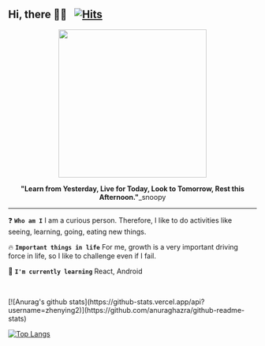 ## Hi, there :wave::wave:  &nbsp;&nbsp;[![Hits](https://hits.seeyoufarm.com/api/count/incr/badge.svg?url=https%3A%2F%2Fgithub.com%2Fzhenying2&count_bg=%23BF6EEB&title_bg=%23555555&icon=&icon_color=%23E7E7E7&title=hits&edge_flat=false)](https://hits.seeyoufarm.com)

<p align="center"><img src="https://user-images.githubusercontent.com/77235677/134374435-936e618f-a902-4e9a-a902-355998576f62.jpg" height="300"></p>
<p align="center"><b>"Learn from Yesterday, Live for Today, Look to Tomorrow, Rest this Afternoon."</b>_snoopy</p>

<hr/>

:question: **`Who am I`**
I am a curious person. Therefore, I like to do activities like seeing, learning, going, eating new things.

:fire: **`Important things in life`**
For me, growth is a very important driving force in life, so I like to challenge even if I fail.


:seedling: **`I'm currently learning`** React, Android

<p>&nbsp;</p>
[![Anurag's github stats](https://github-stats.vercel.app/api?username=zhenying2)](https://github.com/anuraghazra/github-readme-stats)

[![Top Langs](https://github-readme-stats.vercel.app/api/top-langs/?username=zhenying2&layout=compact)](https://github.com/anuraghazra/github-readme-stats)




<!-- 🔭 I’m currently working on ... 

- 👯 I’m looking to collaborate on ...
- 🤔 I’m looking for help with ...
- 💬 Ask me about ...
- 📫 How to reach me: ...
- 😄 Pronouns: ...
- ⚡ Fun fact: ...

-->
